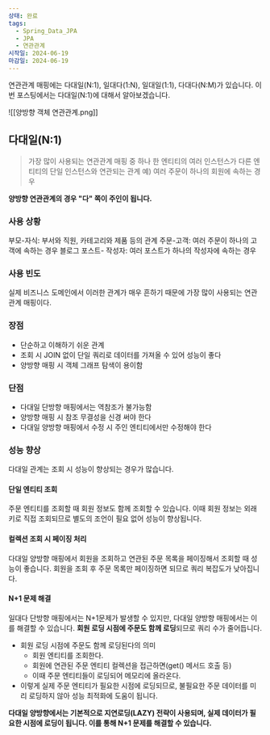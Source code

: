 ```yaml
---
상태: 완료
tags:
  - Spring_Data_JPA
  - JPA
  - 연관관계
시작일: 2024-06-19
마감일: 2024-06-19
---
```

연관관계 매핑에는 다대일(N:1), 일대다(1:N), 일대일(1:1), 다대다(N:M)가 있습니다. 이번 포스팅에서는 다대일(N:1)에 대해서 알아보겠습니다.

![[양방향 객체 연관관계.png]]
## 다대일(N:1)
>가장 많이 사용되는 연관관계 매핑 중 하나
>한 엔티티의 여러 인스턴스가 다른 엔티티의 단일 인스턴스와 연관되는 관계
>예) 여러 주문이 하나의 회원에 속하는 경우


**양방향 연관관계의 경우 "다" 쪽이 주인이 됩니다.**

### 사용 상황
부모-자식: 부서와 직원, 카테고리와 제품 등의 관계
주문-고객: 여러 주문이 하나의 고객에 속하는 경우
블로그 포스트- 작성자: 여러 포스트가 하나의 작성자에 속하는 경우

### 사용 빈도
실제 비즈니스 도메인에서 이러한 관계가 매우 흔하기 때문에 가장 많이 사용되는 연관관계 매핑이다.

### 장점
- 단순하고 이해하기 쉬운 관계
- 조회 시 JOIN 없이 단일 쿼리로 데이터를 가져올 수 있어 성능이 좋다
- 양방향 매핑 시 객체 그래프 탐색이 용이함

### 단점
- 다대일 단방향 매핑에서는 역참조가 불가능함
- 양방향 매핑 시 참조 무결성을 신경 써야 한다
- 다대일 양방향 매핑에서 수정 시 주인 엔티티에서만 수정해야 한다

### 성능 향상
다대일 관계는 조회 시 성능이 향상되는 경우가 많습니다. 
#### 단일 엔티티 조회
주문 엔티티를 조회할 때 회원 정보도 함께 조회할 수 있습니다. 이때 회원 정보는 외래 키로 직접 조회되므로 별도의 조언이 필요 없어 성능이 향상됩니다.

#### 컬렉션 조회 시 페이징 처리
다대일 양방향 매핑에서 회원을 조회하고 연관된 주문 목록을 페이징해서 조회할 때 성능이 좋습니다. 회원을 조회 후 주문 목록만 페이징하면 되므로 쿼리 복잡도가 낮아집니다.

#### N+1 문제 해결
일대다 단방향 매핑에서는 N+1문제가 발생할 수 있지만, 다대일 양방향 매핑에서는 이를 해결할 수 있습니다. **회원 로딩 시점에 주문도 함께 로딩**되므로 쿼리 수가 줄어듭니다.
- 회원 로딩 시점에 주문도 함께 로딩된다의 의미
	- 회원 엔티티를 조회한다.
	- 회원에 연관된 주문 엔티티 컬렉션을 접근하면(get() 메서드 호출 등)
	- 이때 주문 엔티티들이 로딩되어 메모리에 올라온다.
- 이렇게 실제 주문 엔티티가 필요한 시점에 로딩되므로, 불필요한 주문 데이터를 미리 로딩하지 않아 성능 최적화에 도움이 됩니다.

**다대일 양방향에서는 기본적으로 지연로딩(LAZY) 전략이 사용되며, 실제 데이터가 필요한 시점에 로딩이 됩니다. 이를 통해 N+1 문제를 해결할 수 있습니다.**

